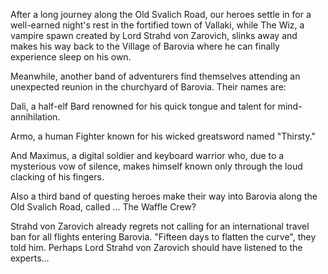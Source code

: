 After a long journey along the Old Svalich Road, our heroes settle in for a well-earned night's rest in the fortified town of Vallaki, while The Wiz, a vampire spawn created by Lord Strahd von Zarovich, slinks away and makes his way back to the Village of Barovia where he can finally experience sleep on his own.

Meanwhile, another band of adventurers find themselves attending an unexpected reunion in the churchyard of Barovia. Their names are:

Dali, a half-elf Bard renowned for his quick tongue and talent for mind-annihilation.

Armo, a human Fighter known for his wicked greatsword named "Thirsty."

And Maximus, a digital soldier and keyboard warrior who, due to a mysterious vow of silence, makes himself known only through the loud clacking of his fingers.

Also a third band of questing heroes make their way into Barovia along the Old Svalich Road, called ... The Waffle Crew?

Strahd von Zarovich already regrets not calling for an international travel ban for all flights entering Barovia. "Fifteen days to flatten the curve", they told him. Perhaps Lord Strahd von Zarovich should have listened to the experts...
